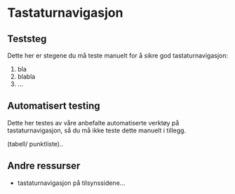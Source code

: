 # Tastaturnavigasjon

## Teststeg
Dette her er stegene du må teste manuelt for å sikre god tastaturnavigasjon:

1. bla
2. blabla
3. ...

## Automatisert testing
Dette her testes av våre anbefalte automatiserte verktøy på tastaturnavigasjon, så du må ikke teste dette manuelt i tillegg.

(tabell/ punktliste)..

## Andre ressurser
- tastaturnavigasjon på tilsynssidene...
